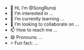 - 👋 Hi, I’m @SongRunqi
- 👀 I’m interested in ...
- 🌱 I’m currently learning ...
- 💞️ I’m looking to collaborate on ...
- 📫 How to reach me ...
- 😄 Pronouns: ...
- ⚡ Fun fact: ...

<!---
SongRunqi/SongRunqi is a ✨ special ✨ repository because its `README.md` (this file) appears on your GitHub profile.
You can click the Preview link to take a look at your changes.
--->
